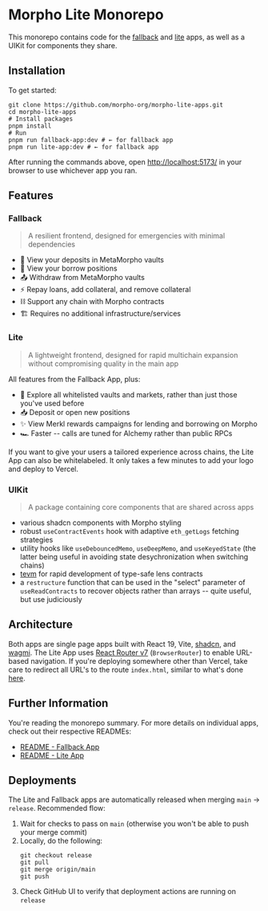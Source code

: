 # Morpho Lite Monorepo

This monorepo contains code for the [fallback](https://fallback.morpho.org/) and [lite](https://lite.morpho.org) apps, as well as a UIKit for components
they share.

## Installation

To get started:

```shell
git clone https://github.com/morpho-org/morpho-lite-apps.git
cd morpho-lite-apps
# Install packages
pnpm install
# Run
pnpm run fallback-app:dev # ← for fallback app
pnpm run lite-app:dev # ← for fallback app
```

After running the commands above, open [http://localhost:5173/](http://localhost:5173/) in your browser to use whichever app you ran.

## Features

### Fallback

> A resilient frontend, designed for emergencies with minimal dependencies

- 🦋 View your deposits in MetaMorpho vaults
- 🌌 View your borrow positions
- 📤 Withdraw from MetaMorpho vaults
- ⚡️ Repay loans, add collateral, and remove collateral
- ⛓️ Support any chain with Morpho contracts
- 🏗️ Requires no additional infrastructure/services

### Lite

> A lightweight frontend, designed for rapid multichain expansion without compromising quality in the main app

All features from the Fallback App, plus:

- 👀 Explore all whitelisted vaults and markets, rather than just those you've used before
- 📥 Deposit or open new positions
- ✨ View Merkl rewards campaigns for lending and borrowing on Morpho
- 🏎️ Faster -- calls are tuned for Alchemy rather than public RPCs

If you want to give your users a tailored experience across chains, the Lite App can also be whitelabeled. It only takes a few minutes to add your logo and deploy to Vercel.

### UIKit

> A package containing core components that are shared across apps

- various shadcn components with Morpho styling
- robust `useContractEvents` hook with adaptive `eth_getLogs` fetching strategies
- utility hooks like `useDebouncedMemo`, `useDeepMemo`, and `useKeyedState` (the latter being useful in avoiding state desychronization when switching chains)
- [tevm](https://www.tevm.sh/) for rapid development of type-safe lens contracts
- a `restructure` function that can be used in the "select" parameter of `useReadContracts` to recover objects rather than arrays -- quite useful, but use judiciously

## Architecture

Both apps are single page apps built with React 19, Vite, [shadcn](https://ui.shadcn.com), and [wagmi](https://wagmi.sh).
The Lite App uses [React Router v7](https://reactrouter.com/) (`BrowserRouter`) to enable URL-based navigation. If you're deploying
somewhere other than Vercel, take care to redirect all URL's to the route `index.html`, similar to what's done [here](apps/lite/vercel.json).

## Further Information

You're reading the monorepo summary. For more details on individual apps, check out their respective READMEs:

- [README - Fallback App](apps/fallback/README.md)
- [README - Lite App](apps/lite/README.md)

## Deployments

The Lite and Fallback apps are automatically released when merging `main` → `release`. Recommended flow:

1. Wait for checks to pass on `main` (otherwise you won't be able to push your merge commit)
2. Locally, do the following:
   ```
   git checkout release
   git pull
   git merge origin/main
   git push
   ```
3. Check GitHub UI to verify that deployment actions are running on `release`

